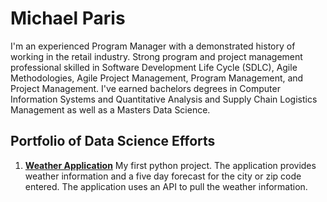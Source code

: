 # Michael Paris

I'm an experienced Program Manager with a demonstrated history of working in the retail industry. Strong program and project management professional skilled in Software Development Life Cycle (SDLC), Agile Methodologies, Agile Project Management, Program Management, and Project Management.  I've earned bachelors degrees in Computer Information Systems and Quantitative Analysis and Supply Chain Logistics Management as well as a Masters Data Science.

## Portfolio of Data Science Efforts
1. **[Weather Application](https://github.com/razrbak501/WeatherApp)**
My first python project.  The application provides weather information and a five day forecast for the city or zip code entered.  The application uses an API to pull the weather information.
